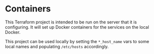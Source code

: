 # Containers

This Terraform project is intended to be run on the server that it is configuring. It will set up
Docker containers for the services on the local Docker.

This project can be used locally by setting the `*_host_name` vars to some local names and
populating `/etc/hosts` accordingly.
